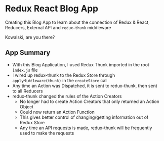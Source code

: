 # Redux React Blog App

Creating this Blog App to learn about the connection of Redux & React, Reducers, External API and `redux-thunk` middleware

Kowalski, are you there?

## App Summary
- With this Blog Application, I used Redux Thunk imported in the root `index.js` file
- I wired up redux-thunk to the Redux Store through `applyMiddleware(thunk)` in the `createStore` call
- Any time an Action was Dispatched, it is sent to redux-thunk, then sent to all Reducers
- redux-thunk changed the rules of the Action Creators
  - No longer had to create Action Creators that only returned an Action Object
  - Could now return an Action Function
  - This gives better control of changing/getting information out of Redux Store
  - Any time an API requests is made, redux-thunk will be frequently used to make the requests
